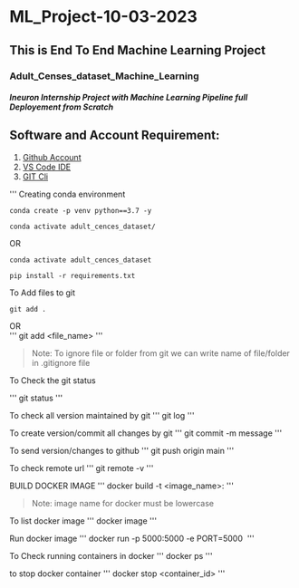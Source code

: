 # ML_Project-10-03-2023
## This is End To End Machine Learning Project

### Adult_Censes_dataset_Machine_Learning
##### Ineuron Internship Project with Machine Learning Pipeline full Deployement from Scratch

## Software and Account Requirement:

1. [Github Account](http://github.com)
2. [VS Code IDE](https://code.visualstudio.com/download)
3. [GIT Cli](https://git-scm.com/downloads)


'''
Creating conda environment
```
conda create -p venv python==3.7 -y
```
```
conda activate adult_cences_dataset/
```
OR 
```
conda activate adult_cences_dataset
```

```
pip install -r requirements.txt
```

To Add files to git
```
git add .
```
OR  
'''
git  add <file_name>
'''
> Note: To ignore file or folder from git we can write name of file/folder in .gitignore file


To Check the git status

'''
git status
'''

To check all version maintained by git
'''
git log
'''

To create version/commit all changes by git
'''
git commit -m message
'''

To send version/changes to github
'''
git push origin main
'''

To check remote url
'''
git remote -v
'''


BUILD DOCKER IMAGE
'''
docker build -t <image_name>:<tagname>
'''
> Note: image name for docker must be lowercase

To list docker image
'''
docker image
'''

Run docker image
'''
docker run -p 5000:5000 -e PORT=5000 <image ID>
'''

To Check running containers in docker
'''
docker ps
'''

to stop docker container
'''
docker stop <container_id>
'''
